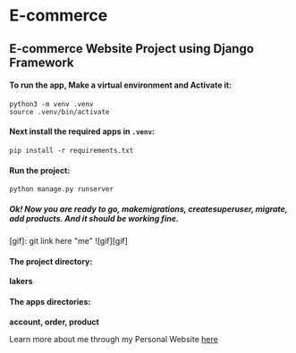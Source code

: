 # E-commerce
## E-commerce Website Project using Django Framework

#### To run the app, Make a virtual environment and Activate it:
    python3 -m venv .venv
    source .venv/bin/activate

#### Next install the required apps in `.venv`:
    pip install -r requirements.txt

#### Run the project:
    python manage.py runserver

##### Ok! Now you are ready to go, makemigrations, createsuperuser, migrate, add products. And it should be working fine.

[gif]: git link here "me"
![gif][gif]

#### The project directory: 
**lakers**

#### The apps directories:  
**account, order, product**


[blog]: https://masoud-shiri.com/
Learn more about me through my Personal Website [here][blog]